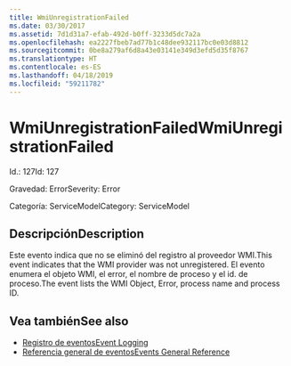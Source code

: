 ```yaml
---
title: WmiUnregistrationFailed
ms.date: 03/30/2017
ms.assetid: 7d1d31a7-efab-492d-b0ff-3233d5dc7a2a
ms.openlocfilehash: ea2227fbeb7ad77b1c48dee932117bc0e03d8812
ms.sourcegitcommit: 0be8a279af6d8a43e03141e349d3efd5d35f8767
ms.translationtype: HT
ms.contentlocale: es-ES
ms.lasthandoff: 04/18/2019
ms.locfileid: "59211782"
---
```

# <a name="wmiunregistrationfailed"></a><span data-ttu-id="08361-102">WmiUnregistrationFailed</span><span class="sxs-lookup"><span data-stu-id="08361-102">WmiUnregistrationFailed</span></span>
<span data-ttu-id="08361-103">Id.: 127</span><span class="sxs-lookup"><span data-stu-id="08361-103">Id: 127</span></span>  
  
 <span data-ttu-id="08361-104">Gravedad: Error</span><span class="sxs-lookup"><span data-stu-id="08361-104">Severity: Error</span></span>  
  
 <span data-ttu-id="08361-105">Categoría: ServiceModel</span><span class="sxs-lookup"><span data-stu-id="08361-105">Category: ServiceModel</span></span>  
  
## <a name="description"></a><span data-ttu-id="08361-106">Descripción</span><span class="sxs-lookup"><span data-stu-id="08361-106">Description</span></span>  
 <span data-ttu-id="08361-107">Este evento indica que no se eliminó del registro al proveedor WMI.</span><span class="sxs-lookup"><span data-stu-id="08361-107">This event indicates that the WMI provider was not unregistered.</span></span> <span data-ttu-id="08361-108">El evento enumera el objeto WMI, el error, el nombre de proceso y el id. de proceso.</span><span class="sxs-lookup"><span data-stu-id="08361-108">The event lists the WMI Object, Error, process name and process ID.</span></span>  
  
## <a name="see-also"></a><span data-ttu-id="08361-109">Vea también</span><span class="sxs-lookup"><span data-stu-id="08361-109">See also</span></span>

- [<span data-ttu-id="08361-110">Registro de eventos</span><span class="sxs-lookup"><span data-stu-id="08361-110">Event Logging</span></span>](../../../../../docs/framework/wcf/diagnostics/event-logging/index.md)
- [<span data-ttu-id="08361-111">Referencia general de eventos</span><span class="sxs-lookup"><span data-stu-id="08361-111">Events General Reference</span></span>](../../../../../docs/framework/wcf/diagnostics/event-logging/events-general-reference.md)
